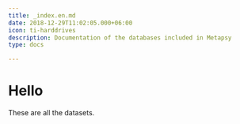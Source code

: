 ```yaml
---
title: _index.en.md
date: 2018-12-29T11:02:05.000+06:00
icon: ti-harddrives
description: Documentation of the databases included in Metapsy
type: docs

---
```

# Hello

These are all the datasets.